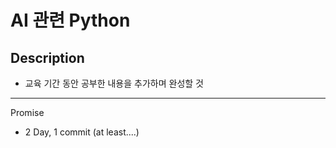 AI 관련 Python
================
Description
----------------
* 교육 기간 동안 공부한 내용을 추가하며 완성할 것
----------------
Promise
* 2 Day, 1 commit (at least....)
